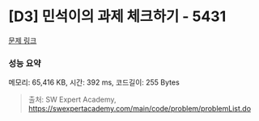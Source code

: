 # [D3] 민석이의 과제 체크하기 - 5431 

[문제 링크](https://swexpertacademy.com/main/code/problem/problemDetail.do?contestProbId=AWVl3rWKDBYDFAXm) 

### 성능 요약

메모리: 65,416 KB, 시간: 392 ms, 코드길이: 255 Bytes



> 출처: SW Expert Academy, https://swexpertacademy.com/main/code/problem/problemList.do